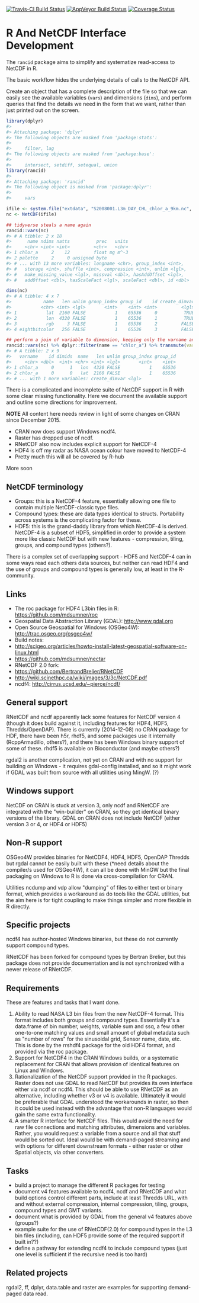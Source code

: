 
<!-- README.md is generated from README.Rmd. Please edit that file -->
[![Travis-CI Build Status](https://travis-ci.org/hypertidy/rancid.svg?branch=master)](https://travis-ci.org/hypertidy/rancid) [![AppVeyor Build Status](https://ci.appveyor.com/api/projects/status/github/hypertidy/rancid?branch=master&svg=true)](https://ci.appveyor.com/project/hypertidy/rancid) [![Coverage Status](https://img.shields.io/codecov/c/github/hypertidy/rancid/master.svg)](https://codecov.io/github/hypertidy/rancid?branch=master)

R And NetCDF Interface Development
==================================

The `rancid` package aims to simplify and systematize read-access to NetCDF in R.

The basic workflow hides the underlying details of calls to the NetCDF API.

Create an object that has a complete description of the file so that we can easily see the available variables (`vars`) and dimensions (`dims`), and perform queries that find the details we need in the form that we want, rather than just printed out on the screen.

``` r
library(dplyr)
#> 
#> Attaching package: 'dplyr'
#> The following objects are masked from 'package:stats':
#> 
#>     filter, lag
#> The following objects are masked from 'package:base':
#> 
#>     intersect, setdiff, setequal, union
library(rancid)
#> 
#> Attaching package: 'rancid'
#> The following object is masked from 'package:dplyr':
#> 
#>     vars

ifile <- system.file("extdata", "S2008001.L3m_DAY_CHL_chlor_a_9km.nc", package = "rancid")
nc <- NetCDF(ifile)
```

``` r
## tidyverse steals a name again
rancid::vars(nc)
#> # A tibble: 2 x 18
#>      name ndims natts          prec   units
#>     <chr> <int> <int>         <chr>   <chr>
#> 1 chlor_a     2    12         float mg m^-3
#> 2 palette     2     0 unsigned byte        
#> # ... with 13 more variables: longname <chr>, group_index <int>,
#> #   storage <int>, shuffle <int>, compression <int>, unlim <lgl>,
#> #   make_missing_value <lgl>, missval <dbl>, hasAddOffset <lgl>,
#> #   addOffset <dbl>, hasScaleFact <lgl>, scaleFact <dbl>, id <dbl>

dims(nc)
#> # A tibble: 4 x 7
#>            name   len unlim group_index group_id    id create_dimvar
#>           <chr> <int> <lgl>       <int>    <int> <int>         <lgl>
#> 1           lat  2160 FALSE           1    65536     0          TRUE
#> 2           lon  4320 FALSE           1    65536     1          TRUE
#> 3           rgb     3 FALSE           1    65536     2         FALSE
#> 4 eightbitcolor   256 FALSE           1    65536     3         FALSE

## perform a join of variable to dimension, keeping only the varname and id
rancid::vars(nc) %>% dplyr::filter(name == "chlor_a") %>% transmute(varname = name, id) %>%  inner_join(nc$vardim, "id") %>% inner_join(dims(nc), c("dimids" = "id"))
#> # A tibble: 2 x 9
#>   varname    id dimids  name   len unlim group_index group_id
#>     <chr> <dbl>  <int> <chr> <int> <lgl>       <int>    <int>
#> 1 chlor_a     0      1   lon  4320 FALSE           1    65536
#> 2 chlor_a     0      0   lat  2160 FALSE           1    65536
#> # ... with 1 more variables: create_dimvar <lgl>
```

<!--

-->
There is a complicated and incomplete suite of NetCDF support in R with some clear missing functionality. Here we document the available support and outline some directions for improvement.

**NOTE** All content here needs review in light of some changes on CRAN since December 2015.

-   CRAN now does support Windows ncdf4.
-   Raster has dropped use of ncdf.
-   RNetCDF also now includes explicit support for NetCDF-4
-   HDF4 is off my radar as NASA ocean colour have moved to NetCDF-4
-   Pretty much this will all be covered by R-hub

More soon

NetCDF terminology
------------------

-   Groups: this is a NetCDF-4 feature, essentially allowing one file to contain multiple NetCDF-classic type files.
-   Compound types: these are data types identical to structs. Portability across systems is the complicating factor for these.
-   HDF5: this is the grand-daddy library from which NetCDF-4 is derived. NetCDF-4 is a subset of HDF5, simplified in order to provide a system more like classic NetCDF but with new features - compression, tiling, groups, and compound types (others?).

There is a complex set of overlapping support - HDF5 and NetCDF-4 can in some ways read each others data sources, but neither can read HDF4 and the use of groups and compound types is generally low, at least in the R-community.

Links
-----

-   The roc package for HDF4 L3bin files in R: <https://github.com/mdsumner/roc>
-   Geospatial Data Abstraction Library (GDAL): <http://www.gdal.org>
-   Open Source Geospatial for Windows (OSGeo4W): <http://trac.osgeo.org/osgeo4w/>
-   Build notes:
-   <http://scigeo.org/articles/howto-install-latest-geospatial-software-on-linux.html>
-   <https://github.com/mdsumner/nectar>
-   RNetCDF 2.0 fork:
-   <https://github.com/BertrandBrelier/RNetCDF>
-   <http://wiki.scinethpc.ca/wiki/images/3/3c/NetCDF.pdf>
-   ncdf4: <http://cirrus.ucsd.edu/~pierce/ncdf/>

General support
---------------

RNetCDF and ncdf apparently lack some features for NetCDF version 4 (though it does build against it, including features for HDF4, HDF5, Thredds/OpenDAP). There is currently (2014-12-08) no CRAN package for HDF, there have been h5r, rhdf5, and some packages use it internally (RcppArmadillo, others?), and there has been Windows binary support of some of these. rhdf5 is available on Bioconductor (and maybe others?)

rgdal2 is another complication, not yet on CRAN and with no support for building on Windows - it requires gdal-config installed, and so it might work if GDAL was built from source with all utilities using MingW. (?)

Windows support
---------------

NetCDF on CRAN is stuck at version 3, only ncdf and RNetCDF are integrated with the "win-builder" on CRAN, so they get identical binary versions of the library. GDAL on CRAN does not include NetCDF (either version 3 or 4, or HDF4 or HDF5)

Non-R support
-------------

OSGeo4W provides binaries for NetCDF4, HDF4, HDF5, OpenDAP Thredds but rgdal cannot be easily built with these (\*need details about the compiler/s used for OSGeo4W), it can all be done with MinGW but the final packaging on Windows to R is done via cross-compilation for CRAN.

Utilities ncdump and vdp allow "dumping" of files to either text or binary format, which provides a workaround as do tools like the GDAL utilities, but the aim here is for tight coupling to make things simpler and more flexible in R directly.

Specific projects
-----------------

ncdf4 has author-hosted Windows binaries, but these do not currently support compound types.

RNetCDF has been forked for compound types by Bertran Brelier, but this package does not provide documentation and is not synchronized with a newer release of RNetCDF.

Requirements
------------

These are features and tasks that I want done.

1.  Ability to read NASA L3 bin files from the new NetCDF-4 format. This format includes both groups and compound types. Essentially it's a data.frame of bin number, weights, variable sum and ssq, a few other one-to-one matching values and small amount of global metadata such as "number of rows" for the sinusoidal grid, Sensor name, date, etc. This is done by the rrshdf4 package for the old HDF4 format, and provided via the roc package.
2.  Support for NetCDF4 in the CRAN Windows builds, or a systematic replacement for CRAN that allows provision of identical features on Linux and Windows.
3.  Rationalization of the NetCDF support provided in the R packages. Raster does not use GDAL to read NetCDF but provides its own interface either via ncdf or ncdf4. This should be able to use RNetCDF as an alternative, including whether v3 or v4 is available. Ultimately it would be preferable that GDAL understood the workarounds in raster, so then it could be used instead with the advantage that non-R languages would gain the same extra functionality.
4.  A smarter R interface for NetCDF files. This would avoid the need for raw file connections and matching attributes, dimensions and variables. Rather, you would request a variable from a source and all that stuff would be sorted out. Ideal would be with demand-paged streaming and with options for different downstream formats - either raster or other Spatial objects, via other converters.

Tasks
-----

-   build a project to manage the different R packages for testing
-   document v4 features available to ncdf4, ncdf and RNetCDF and what build options control different parts, include at least Thredds URL, with and without external compression, internal compression, tiling, groups, compound types and GMT variants.
-   document what is provided by GDAL from the general v4 features above (groups?)
-   example suite for the use of RNetCDF(2.0) for compound types in the L3 bin files (including, can HDF5 provide some of the required support if built in??)
-   define a pathway for extending ncdf4 to include compound types (just one level is sufficient if the recursive need is too hard)

Related projects
----------------

rgdal2, ff, dplyr, data.table and raster are examples for supporting demand-paged data read.
